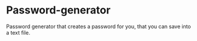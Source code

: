 # Password-generator
Password generator that creates a password for you, that you can save into a text file.
